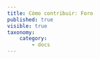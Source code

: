 ```yaml
---
title: Cómo contribuir: Foro
published: true
visible: true
taxonomy:
    category:
        - docs
---
```

